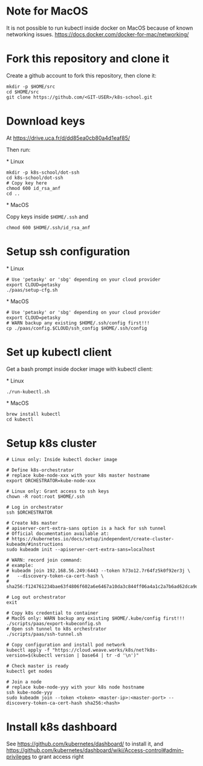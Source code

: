 # Note for MacOS

It is not possible to run kubectl inside docker on MacOS because of known networking issues. https://docs.docker.com/docker-for-mac/networking/

# Fork this repository and clone it

Create a github account to fork this repository, then clone it:
```shell
mkdir -p $HOME/src
cd $HOME/src
git clone https://github.com/<GIT-USER>/k8s-school.git
```

# Download keys

At https://drive.uca.fr/d/dd85ea0cb80a4d1eaf85/

Then run:

* Linux

```shell
mkdir -p k8s-school/dot-ssh
cd k8s-school/dot-ssh
# Copy key here
chmod 600 id_rsa_anf
cd ..
```

* MacOS

Copy keys inside `$HOME/.ssh` and

```shell
chmod 600 $HOME/.ssh/id_rsa_anf
```

# Setup ssh configuration

* Linux

```shell
# Use 'petasky' or 'sbg' depending on your cloud provider
export CLOUD=petasky
./paas/setup-cfg.sh
```

* MacOS

```shell
# Use 'petasky' or 'sbg' depending on your cloud provider
export CLOUD=petasky
# WARN backup any existing $HOME/.ssh/config first!!!
cp ./paas/config.$CLOUD/ssh_config $HOME/.ssh/config
```

# Set up kubectl client

Get a bash prompt inside docker image with kubectl client:

* Linux

```shell
./run-kubectl.sh
```

* MacOS
```shell
brew install kubectl
cd kubectl
```

# Setup k8s cluster

```shell
# Linux only: Inside kubectl docker image

# Define k8s-orchestrator
# replace kube-node-xxx with your k8s master hostname
export ORCHESTRATOR=kube-node-xxx

# Linux only: Grant access to ssh keys
chown -R root:root $HOME/.ssh

# Log in orchestrator
ssh $ORCHESTRATOR

# Create k8s master
# apiserver-cert-extra-sans option is a hack for ssh tunnel
# Official documentation available at:
# https://kubernetes.io/docs/setup/independent/create-cluster-kubeadm/#instructions
sudo kubeadm init --apiserver-cert-extra-sans=localhost

# WARN: record join command:
# example:
# kubeadm join 192.168.56.249:6443 --token h73o12.7r64fz5k0f92er3j \
#   --discovery-token-ca-cert-hash \
#   sha256:f124761234bae63f4806f602a6e6467a10da3c844ff06a4a1c2a7b6ad62dca9d

# Log out orchestrator
exit

# Copy k8s credential to container
# MacOS only: WARN backup any existing $HOME/.kube/config first!!!
./scripts/paas/export-kubeconfig.sh
# Open ssh tunnel to k8s orchestrator
./scripts/paas/ssh-tunnel.sh

# Copy configuration and install pod network
kubectl apply -f "https://cloud.weave.works/k8s/net?k8s-version=$(kubectl version | base64 | tr -d '\n')"

# Check master is ready
kubectl get nodes

# Join a node
# replace kube-node-yyy with your k8s node hostname
ssh kube-node-yyy
sudo kubeadm join --token <token> <master-ip>:<master-port> --discovery-token-ca-cert-hash sha256:<hash>
```

# Install k8s dashboard

See https://github.com/kubernetes/dashboard/ to install it, and https://github.com/kubernetes/dashboard/wiki/Access-control#admin-privileges to grant access right
